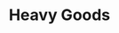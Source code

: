 ---
ep: 128
title: "Heavy Goods"
imglink: "https://live.staticflickr.com/65535/50998313756_db690fd5ed_o.jpg"
thumbnail: "https://live.staticflickr.com/65535/50998313756_2dea53a50f_q.jpg"
alt: >
    Breekon (left) and Hope (right). The style evokes a medieval woodcut. They are in front of, and largely obscuring, a pile of dead bodies and a cloudy sky. Breekon is covering his face with his right hand and smiling, wearing a peasant's cap and shirt. Hope has his left hand on Breekon's shoulder, with his face close to Breekon's ear. He is wearing a plague victim's face over his own like a mask. He has a beard and uncovered hair behind this, with a scythe behind him. He wears a black robe with the hood down. 
name: "kath"
---